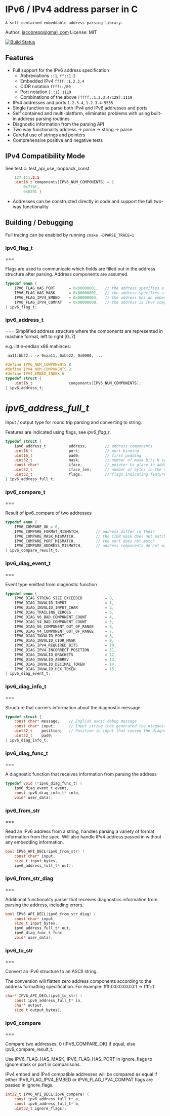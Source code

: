 
# IPv6 / IPv4 address parser in C

    A self-contained embeddable address parsing library.

Author: jacobrepp@gmail.com
License: MIT

[![Build Status](https://travis-ci.org/jrepp/ipv6-parse.svg?branch=master)](https://travis-ci.org/jrepp/ipv6-parse)


## Features

- Full support for the IPv6 address specification
  - Abbreviations `::1`, `ff::1:2`
  - Embedded IPv4 `ffff::1.2.3.4`
  - CIDR notation `ffff::/80`
  - Port notation `[::1]:1119`
  - Combinations of the above `[ffff::1.2.3.4/128]:1119`
- IPv4 addresses and ports `1.2.3.4`, `1.2.3.4:5555`
- Single function to parse both IPv4 and IPv6 addresses and ports
- Self contained and multi-platform, eliminates problems with using built-in address parsing routines
- Diagnostic information from the parsing API
- Two way functionality address -> parse -> string -> parse
- Careful use of strings and pointers
- Comprehensive positive and negative tests



## IPv4 Compatibility Mode

See test.c: test_api_use_loopback_const
```c
    127.111.2.1
    uint16_t components[IPV6_NUM_COMPONENTS] = {
        0x7f6f,
        0x0201 }
```

- Addresses can be constructed directly in code and support the full two-way functionality


## Building / Debugging

Full tracing can be enabled by running `cmake -DPARSE_TRACE=1`


### ipv6_flag_t
===

Flags are used to communicate which fields are filled out in the address structure
after parsing. Address components are assumed.

```c
typedef enum {
    IPV6_FLAG_HAS_PORT      = 0x00000001,   // the address specifies a port setting
    IPV6_FLAG_HAS_MASK      = 0x00000002,   // the address specifies a CIDR mask
    IPV6_FLAG_IPV4_EMBED    = 0x00000004,   // the address has an embedded IPv4 address in the last 32bits
    IPV6_FLAG_IPV4_COMPAT   = 0x00000008,   // the address is IPv4 compatible (1.2.3.4:5555)
} ipv6_flag_t;
```

### ipv6_address_t
===
Simplified address structure where the components are represented in
machine format, left to right [0..7]

e.g. little-endian x86 mahinces:

     aa11:bb22:: -> 0xaa11, 0xbb22, 0x0000, ...

```c
#define IPV6_NUM_COMPONENTS 8
#define IPV4_NUM_COMPONENTS 2
#define IPV4_EMBED_INDEX 6
typedef struct {
    uint16_t                components[IPV6_NUM_COMPONENTS];
} ipv6_address_t;
```
*ipv6_address_full_t*
===

Input / output type for round trip parsing and converting to string.

Features are indicated using flags, see *ipv6_flag_t*.

```c
typedef struct {
    ipv6_address_t          address;        // address components
    uint16_t                port;           // port binding
    uint16_t                pad0;           // first padding
    uint32_t                mask;           // number of mask bits N specified for example in ::1/N
    const char*             iface;          // pointer to place in address string where interface is defined
    uint32_t                iface_len;      // number of bytes in the name of the interface
    uint32_t                flags;          // flags indicating features of address
} ipv6_address_full_t;
```

### ipv6_compare_t
===

Result of ipv6_compare of two addresses

```c
typedef enum {
    IPV6_COMPARE_OK = 0,
    IPV6_COMPARE_FORMAT_MISMATCH,       // address differ in their
    IPV6_COMPARE_MASK_MISMATCH,         // the CIDR mask does not match
    IPV6_COMPARE_PORT_MISMATCH,         // the port does not match
    IPV6_COMPARE_ADDRESS_MISMATCH,      // address components do not match
} ipv6_compare_result_t;
```

### ipv6_diag_event_t
===

Event type emitted from diagnostic function

```c
typedef enum {
    IPV6_DIAG_STRING_SIZE_EXCEEDED          = 0,
    IPV6_DIAG_INVALID_INPUT                 = 1,
    IPV6_DIAG_INVALID_INPUT_CHAR            = 2,
    IPV6_DIAG_TRAILING_ZEROES               = 3,
    IPV6_DIAG_V6_BAD_COMPONENT_COUNT        = 4,
    IPV6_DIAG_V4_BAD_COMPONENT_COUNT        = 5,
    IPV6_DIAG_V6_COMPONENT_OUT_OF_RANGE     = 6,
    IPV6_DIAG_V4_COMPONENT_OUT_OF_RANGE     = 7,
    IPV6_DIAG_INVALID_PORT                  = 8,
    IPV6_DIAG_INVALID_CIDR_MASK             = 9,
    IPV6_DIAG_IPV4_REQUIRED_BITS            = 10,
    IPV6_DIAG_IPV4_INCORRECT_POSITION       = 11,
    IPV6_DIAG_INVALID_BRACKETS              = 12,
    IPV6_DIAG_INVALID_ABBREV                = 13,
    IPV6_DIAG_INVALID_DECIMAL_TOKEN         = 14,
    IPV6_DIAG_INVALID_HEX_TOKEN             = 15,
} ipv6_diag_event_t;
```

### ipv6_diag_info_t
===

Structure that carriers information about the diagnostic message

```c
typedef struct {
    const char* message;    // English ascii debug message
    const char* input;      // Input string that generated the diagnostic
    uint32_t    position;   // Position in input that caused the diagnostic
    uint32_t    pad0;
} ipv6_diag_info_t;
```

### ipv6_diag_func_t
===

A diagnostic function that receives information from parsing the address

```c
typedef void (*ipv6_diag_func_t) (
    ipv6_diag_event_t event,
    const ipv6_diag_info_t* info,
    void* user_data);
```

### ipv6_from_str
===

Read an IPv6 address from a string, handles parsing a variety of format
information from the spec. Will also handle IPv4 address passed in without
any embedding information.

```c
bool IPV6_API_DECL(ipv6_from_str) (
    const char* input,
    size_t input_bytes,
    ipv6_address_full_t* out);
```

### ipv6_from_str_diag
===

Additional functionality parser that receives diagnostics information from parsing the address,
including errors.

```c
bool IPV6_API_DECL(ipv6_from_str_diag) (
    const char* input,
    size_t input_bytes,
    ipv6_address_full_t* out,
    ipv6_diag_func_t func,
    void* user_data);
```

### ipv6_to_str
===

Convert an IPv6 structure to an ASCII string.

The conversion will flatten zero address components according to the address
formatting specification. For example: ffff:0:0:0:0:0:0:1 -> ffff::1

```c
char* IPV6_API_DECL(ipv6_to_str) (
    const ipv6_address_full_t* in,
    char* output,
    size_t output_bytes);
```

### ipv6_compare
===

Compare two addresses, 0 (IPV6_COMPARE_OK) if equal, else ipv6_compare_result_t.

Use IPV6_FLAG_HAS_MASK, IPV6_FLAG_HAS_PORT in ignore_flags to
ignore mask or port in comparisons.

IPv4 embed and IPv4 compatible addresses will be compared as
equal if either IPV6_FLAG_IPV4_EMBED or IPV6_FLAG_IPV4_COMPAT
flags are passed in ignore_flags.

```c
int32_t IPV6_API_DECL(ipv6_compare) (
    const ipv6_address_full_t* a,
    const ipv6_address_full_t* b,
    uint32_t ignore_flags);
```
